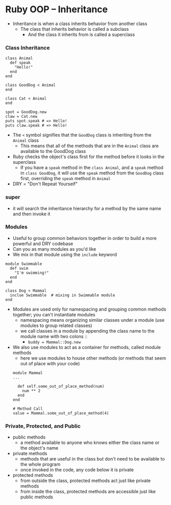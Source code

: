 # Ruby OOP – Inheritance

- Inheritance is when a class inherits behavior from another class
  - The class that inherits behavior is called a subclass
    - And the class it inherits from is called a superclass

### Class Inheritance

```
class Animal
  def speak
    "Hello!"
  end
end

class GoodDog < Animal
end

class Cat < Animal
end

spot = GoodDog.new
claw = Cat.new
puts spot.speak # => Hello!
puts claw.speak # => Hello!
```
- The `<` symbol signifies that the `GoodDog` class is inheriting from the `Animal` class
  - This means that all of the methods that are in the `Animal` class are available to the GoodDog class
- Ruby checks the object's class first for the method before it looks in the superclass
  - If you have a `speak` method in the `class Animal`, and a `speak` method in `class GoodDog`, it will use the `speak` method from the `GoodDog` class first, overriding the `speak` method in `Animal`
- DRY = "Don't Repeat Yourself"

### super
- it will search the inheritance hierarchy for a method by the same name and then invoke it

### Modules
- Useful to group common behaviors together in order to build a more powerful and DRY codebase
- Can you as many modules as you'd like
- We mix in that module using the `include` keyword
```
module Swimmable
  def swim
    "I'm swimming!"
  end
end

class Dog < Mammal
  inclue Swimmable  # mixing in Swimmable module
end
```
- Modules are used only for namespacing and grouping common methods together; you can't instantiate modules
  - namespacing means organizing similar classes under a module (use modules to group related classes)
  - we call classes in a module by appending the class name to the module name with two colons ::
    - `buddy = Mammal::Dog.new`
- We also use modules to act as a container for methods, called module methods
  - here we use modules to house other methods (or methods that seem out of place with your code)
  ```
  module Mammal
  ...

    def self.some_out_of_place_method(num)
      num ** 2
    end
  end

  # Method Call
  value = Mammal.some_out_of_place_method(4)
  ```

### Private, Protected, and Public
- public methods
  - a method available to anyone who knows either the class name or the object's name
- private methods
  - methods that are useful in the class but don't need to be available to the whole program
  - once invoked in the code, any code below it is private
- protected methods
  - from outside the class, protected methods act just like private methods
  - from inside the class, protected methods are accessible just like public methods










